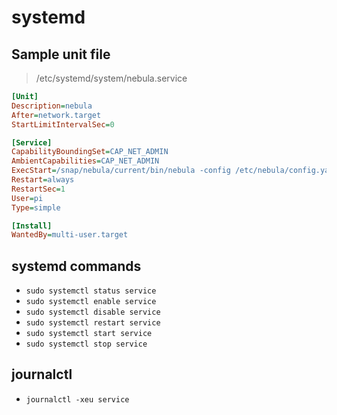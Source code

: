 # systemd

## Sample unit file

> /etc/systemd/system/nebula.service

```ini
[Unit]
Description=nebula
After=network.target
StartLimitIntervalSec=0

[Service]
CapabilityBoundingSet=CAP_NET_ADMIN
AmbientCapabilities=CAP_NET_ADMIN
ExecStart=/snap/nebula/current/bin/nebula -config /etc/nebula/config.yaml
Restart=always
RestartSec=1
User=pi
Type=simple

[Install]
WantedBy=multi-user.target
```

## systemd commands

- `sudo systemctl status service`
- `sudo systemctl enable service`
- `sudo systemctl disable service`
- `sudo systemctl restart service`
- `sudo systemctl start service`
- `sudo systemctl stop service`

## journalctl

- `journalctl -xeu service`
